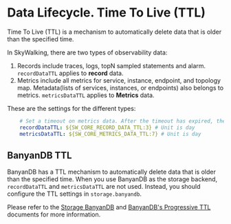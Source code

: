 # Data Lifecycle. Time To Live (TTL)
Time To Live (TTL) is a mechanism to automatically delete data that is older than the specified time. 

In SkyWalking, there are two types of observability data:
1. Records include traces, logs, topN sampled statements and alarm. `recordDataTTL` applies to **record** data.
1. Metrics include all metrics for service, instance, endpoint, and topology map. Metadata(lists of services, instances, or endpoints) also belongs to metrics. `metricsDataTTL` applies to **Metrics** data.

These are the settings for the different types:
```yaml
    # Set a timeout on metrics data. After the timeout has expired, the metrics data will automatically be deleted.
    recordDataTTL: ${SW_CORE_RECORD_DATA_TTL:3} # Unit is day
    metricsDataTTL: ${SW_CORE_METRICS_DATA_TTL:7} # Unit is day
```

## BanyanDB TTL

BanyanDB has a TTL mechanism to automatically delete data that is older than the specified time. When you use BanyanDB
as the storage backend, `recordDataTTL` and `metricsDataTTL` are not used. Instead, you should configure the TTL
settings in `storage.banyandb`.

Please refer to the [Storage BanyanDB](storages/banyandb.md) and [BanyanDB's Progressive TTL](../../banyandb/ttl.md)
documents for more information.
